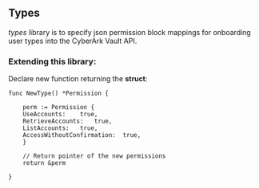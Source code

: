 ## Types

*types* library is to specify json permission block mappings for onboarding user types into the CyberArk Vault API. 

### Extending this library:

Declare new function returning the **struct**:

    func NewType() *Permission {

        perm := Permission {
        UseAccounts:    true,
        RetrieveAccounts:   true,
        ListAccounts:   true,
        AccessWithoutConfirmation:  true,
        }

        // Return pointer of the new permissions
        return &perm

    }